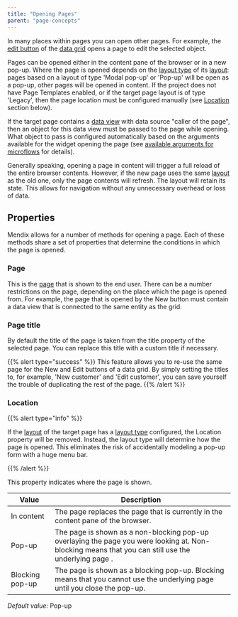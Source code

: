 ```yaml
---
title: "Opening Pages"
parent: "page-concepts"
---
```



In many places within pages you can open other pages. For example, the [edit button](edit-button) of the [data grid](data-grid) opens a page to edit the selected object.

Pages can be opened either in the content pane of the browser or in a new pop-up. Where the page is opened depends on the [layout type](layout#layout-type) of its [layout](layout): pages based on a layout of type 'Modal pop-up' or 'Pop-up' will be open as a pop-up, other pages will be opened in content. If the project does not have Page Templates enabled, or if the target page layout is of type 'Legacy', then the page location must be configured manually (see [Location](opening-pages#location) section below).

If the target page contains a [data view](data-view) with data source "caller of the page", then an object for this data view must be passed to the page while opening. What object to pass is configured automatically based on the arguments available for the widget opening the page (see [available arguments for microflows](starting-microflows) for details).

Generally speaking, opening a page in content will trigger a full reload of the entire browser contents. However, if the new page uses the same [layout](layout) as the old one, only the page contents will refresh. The layout will retain its state. This allows for navigation without any unnecessary overhead or loss of data. 

## Properties

Mendix allows for a number of methods for opening a page. Each of these methods share a set of properties that determine the conditions in which the page is opened.

### Page

This is the [page](page) that is shown to the end user. There can be a number restrictions on the page, depending on the place which the page is opened from. For example, the page that is opened by the New button must contain a data view that is connected to the same entity as the grid.

### Page title

By default the title of the page is taken from the title property of the selected page. You can replace this title with a custom title if necessary.

{{% alert type="success" %}}
This feature allows you to re-use the same page for the New and Edit buttons of a data grid. By simply setting the titles to, for example, 'New customer' and 'Edit customer', you can save yourself the trouble of duplicating the rest of the page.
{{% /alert %}}

### Location

{{% alert type="info" %}}

If the [layout](layout) of the target page has a [layout type](layout#layout-type) configured, the Location property will be removed. Instead, the layout type will determine how the page is opened. This eliminates the risk of accidentally modeling a pop-up form with a huge menu bar.

{{% /alert %}}

This property indicates where the page is shown.

<table><thead><tr><th class="confluenceTh">Value</th><th class="confluenceTh">Description</th></tr></thead><tbody><tr><td class="confluenceTd">In content</td><td class="confluenceTd">The page replaces the page that is currently in the content pane of the browser.</td></tr><tr><td class="confluenceTd">Pop-up</td><td class="confluenceTd">The page is shown as a non-blocking pop-up overlaying the page you were looking at. Non-blocking means that you can still use the underlying page .</td></tr><tr><td class="confluenceTd">Blocking pop-up</td><td class="confluenceTd">The page is shown as a blocking pop-up. Blocking means that you cannot use the underlying page until you close the pop-up.</td></tr></tbody></table>

_Default value:_ Pop-up
